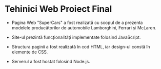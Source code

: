 # Tehinici Web Proiect Final

- Pagina Web "SuperCars" a fost realizată cu scopul de a prezenta modelele producătorilor de automobile Lamborghini, Ferrari și McLaren.

- Site-ul prezintă funcționalități implementate folosind JavaScript.

- Structura paginii a fost realizată în cod HTML, iar design-ul constă în elemente de CSS.

- Serverul a fost hostat folosind Node.js.




